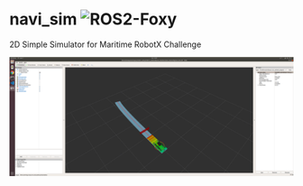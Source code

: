 # navi_sim ![ROS2-Foxy](https://github.com/OUXT-Polaris/navi_sim/workflows/ROS2-Foxy/badge.svg)

2D Simple Simulator for Maritime RobotX Challenge

![rviz](img/navi_sim.png "rviz")
